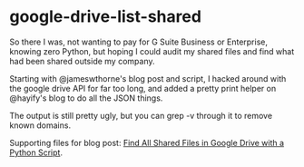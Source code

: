 google-drive-list-shared
========================

So there I was, not wanting to pay for G Suite Business or Enterprise, knowing zero Python, but hoping I could audit my shared files and find what had been shared outside my company.

Starting with @jameswthorne's blog post and script, I hacked around with the google drive API for far too long, and added a pretty print helper on @hayify's blog to do all the JSON things.

The output is still pretty ugly, but you can grep -v through it to remove known domains. 

Supporting files for blog post: [Find All Shared Files in Google Drive with a Python Script](https://thornelabs.net/2018/01/03/find-all-shared-files-in-google-drive-with-a-python-script.html).
